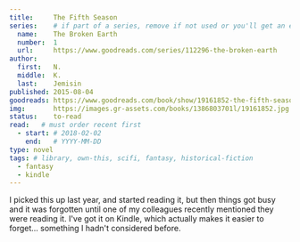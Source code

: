 ```yaml
---
title:     The Fifth Season
series:    # if part of a series, remove if not used or you'll get an error
  name:    The Broken Earth
  number:  1
  url:     https://www.goodreads.com/series/112296-the-broken-earth
author: 
  first:   N.
  middle:  K.
  last:    Jemisin
published: 2015-08-04 
goodreads: https://www.goodreads.com/book/show/19161852-the-fifth-season
img:       https://images.gr-assets.com/books/1386803701l/19161852.jpg
status:    to-read
read:   # must order recent first
  - start: # 2018-02-02 
    end:   # YYYY-MM-DD
type: novel
tags: # library, own-this, scifi, fantasy, historical-fiction
  - fantasy
  - kindle
---
```


I picked this up last year, and started reading it, but then things got busy and it was forgotten until one of my colleagues recently mentioned they were reading it. I've got it on Kindle, which actually makes it easier to forget... something I hadn't considered before. 

